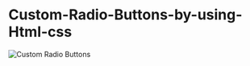 # Custom-Radio-Buttons-by-using-Html-css

![Custom Radio Buttons](https://github.com/Ahmed-Abd-Ellatif/Custom-Radio-Buttons-by-using-Html-css/assets/61418344/e63c520d-92ed-48d7-b727-3ebe2b2593f5)
